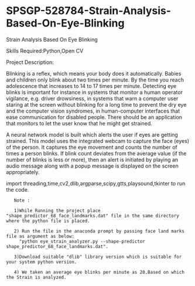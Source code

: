 # SPSGP-528784-Strain-Analysis-Based-On-Eye-Blinking
Strain Analysis Based On Eye Blinking

Skills Required:Python,Open CV


Project Description:

Blinking is a reflex, which means your body does it automatically. Babies and children only blink about two times per minute. By the time you reach adolescence that increases to 14 to 17 times per minute. 
Detecting eye blinks is important for instance in systems that monitor a human operator vigilance, e.g. driver drowsiness, in systems that warn a computer user staring at the screen without blinking for a 
long time to prevent the dry eye and the computer vision syndromes, in human-computer interfaces that ease communication for disabled people. There should be an application that monitors to let the user 
know that he might get strained.

A neural network model is built which alerts the user if eyes are getting strained. This model uses the integrated webcam to capture the face (eyes) of the person. It captures the eye movement and counts 
the number of times a person blinks. If blink count deviates from the average value (if the number of blinks is less or more), then an alert is initiated by playing an audio message along with a  popup 
message is displayed on the screen appropriately.


import threading,time,cv2,dlib,argparse,scipy,gtts,playsound,tkinter  to run the code.




       Note : 

       1)While Running the project place "shape_predictor_68_face_landmarks.dat" file in the same directory where the python file is placed.
       
       2) Run the file in the anaconda prompt by passing face land marks file as argument as below:
         "python eye_strain_analyzer.py --shape-predictor shape_predictor_68_face_landmarks.dat".
       
       3)Download suitable "dlib" library version which is suitable for your system python version.
       
       4) We taken an average eye blinks per minute as 20.Based on which the Strain is analyzed.
